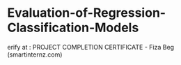 # Evaluation-of-Regression-Classification-Models
erify at : PROJECT COMPLETION CERTIFICATE - Fiza Beg (smartinternz.com)
